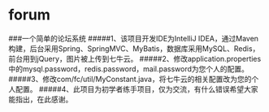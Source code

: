 # forum
###一个简单的论坛系统
#####1、该项目开发IDE为IntelliJ IDEA，通过Maven构建，后台采用Spring、SpringMVC、MyBatis，数据库采用MySQL、Redis，前台用到jQuery，图片被上传到七牛云。
#####2、修改application.properties中的mysql.password，redis.password，mail.password为您个人的配置。
#####3、修改com/fc/util/MyConstant.java，将七牛云的相关配置改为您的个人配置。
#####4、此项目为初学者练手项目，仅为交流，有什么错误希望大家能指出，在此感谢。
